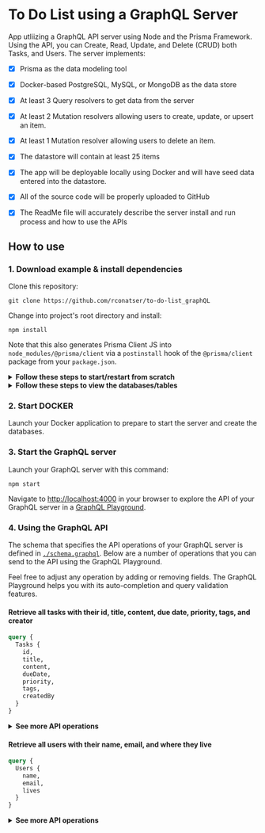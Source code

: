 # To Do List using a GraphQL Server
App utliizing a GraphQL API server using Node and the Prisma Framework. Using the API, you can Create, Read, Update, and Delete (CRUD) both Tasks, and Users. The server implements:

- [x] Prisma as the data modeling tool
- [x] Docker-based PostgreSQL, MySQL, or MongoDB as the data store
- [x] At least 3 Query resolvers to get data from the server
- [x] At least 2 Mutation resolvers allowing users to create, update, or upsert an item.
- [x] At least 1 Mutation resolver allowing users to delete an item.
- [x] The datastore will contain at least 25 items
- [x] The app will be deployable locally using Docker and will have seed data entered into the datastore.
- [x] All of the source code will be properly uploaded to GitHub
- [x] The ReadMe file will accurately describe the server install and run process and how to use the APIs


## How to use

### 1. Download example & install dependencies

Clone this repository:

```
git clone https://github.com/rconatser/to-do-list_graphQL
```

Change into project's root directory and install:

```
npm install
```

Note that this also generates Prisma Client JS into `node_modules/@prisma/client` via a `postinstall` hook of the `@prisma/client` package from your `package.json`.

<Details><Summary><strong>Follow these steps to start/restart from scratch</strong></Summary>

If you have an existing Docker container running and want to restart from scratch, run the `nuke` npm script:

```
npm run nuke
```

Create a new database instance and migrate it by running the `createDB` npm script:

```
npm run createDB
```

Generate the Prisma Client code by running the `generate` npm script:

```
npm run generate
```

Seed the database by running the `seed` npm script:

```
npm run seed
```
</Details>

<Details><Summary><strong>Follow these steps to view the databases/tables</strong></Summary>

View the database and it's tables in a browser tab by running the `dev` npm script:

```
npm run dev
```

You can then navigate to [http://localhost:5555/](http://localhost:5555/) in your browser to view the already existing database. You should see two tabs at the top that allow you to view both Tasks and Users.
</Details>

### 2. Start DOCKER

Launch your Docker application to prepare to start the server and create the databases.

### 3. Start the GraphQL server

Launch your GraphQL server with this command:

```
npm start
```

Navigate to [http://localhost:4000](http://localhost:4000) in your browser to explore the API of your GraphQL server in a [GraphQL Playground](https://github.com/prisma/graphql-playground).

### 4. Using the GraphQL API

The schema that specifies the API operations of your GraphQL server is defined in [`./schema.graphql`](./schema.graphql). Below are a number of operations that you can send to the API using the GraphQL Playground.

Feel free to adjust any operation by adding or removing fields. The GraphQL Playground helps you with its auto-completion and query validation features.

#### Retrieve all tasks with their id, title, content, due date, priority, tags, and creator

```graphql
query {
  Tasks {
    id,
    title,
    content,
    dueDate,
    priority,
    tags,
    createdBy
  }
}
```

<Details><Summary><strong>See more API operations</strong></Summary>

#### Create a new task

```graphql
mutation {
	createOneTask( data: {
    	title: "My task",
		content: "My task description",
		dueDate: "04/05/20",
		priority: "Medium",
		tags: "Misc",
		createdBy: "Max"
	}) {
		id,
		createdAt,
		title
	}
}
```

#### Update a task

```graphql
mutation {
  updateOneTask(
	data:{
		title:"My Updated Task", 
		createdBy:"Max"
	}, where:{
		id:" __TASK_ID__ "
	}) {
		title,
		id,
		dueDate,
		createdBy
  }
}
```

#### Delete a specific task by id

```graphql
mutation {
  deleteOneTask(where: {
    id: " __TASK_ID__ "
  }) {
    id
    title
  }
}
```

> **Note**: You need to replace the `__TASK_ID__` placeholder with an actual `id` from a `Task` item. You can find one e.g. using the `Tasks` query.

#### Retrieve a single task by its id

```graphql
query {
  Task(id: " __TASK_ID__ ") {
    id,
	title,
	content,
	dueDate,
	createdBy,
	priority,
	tags
  }
}
```

> **Note**: You need to replace the `__TASK_ID__` placeholder with an actual `id` from a `Task` item. You can find one e.g. using the `Tasks` query.

</Details>

#### Retrieve all users with their name, email, and where they live

```graphql
query {
  Users {
	name,
	email,
	lives
  }
}
```

<Details><Summary><strong>See more API operations</strong></Summary>

#### Create a new User

```graphql
mutation {
	createOneUser( data: {
    	name: "Jane",
		email: "Jane@none.com",
		lives: "Alabama"
	}) {
		name,
		email,
		lives
	}
}
```

#### Update a User

```graphql
mutation {
  updateOneUser(
	data:{
		name: "Updated User", 
		lives: "Alaska"
	}, where:{
		id:" __USER_ID__ "
	}) {
		name,
		email,
		lives
  }
}
```

#### Delete a specific user by id

```graphql
mutation {
  deleteOneUser(where: {
    id: " __USER_ID__ "
  }) {
    id,
    name
  }
}
```

> **Note**: You need to replace the `__USER_ID__` placeholder with an actual `id` from a `User` item. You can find one e.g. using the `Users` query.

#### Retrieve a single user by its id

```graphql
query {
  User(id: " __USER_ID__ ") {
    id,
	name,
	email,
	lives
  }
}
```

> **Note**: You need to replace the `__USER_ID__` placeholder with an actual `id` from a `User` item. You can find one e.g. using the `Users` query.

</Details>